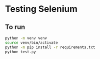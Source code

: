 # Testing Selenium

## To run
```bash
python -m venv venv
source venv/bin/activate
python -m pip install -r requirements.txt
python test.py
```